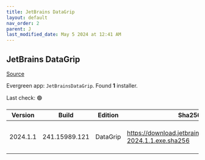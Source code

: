```yaml
---
title: JetBrains DataGrip
layout: default
nav_order: 2
parent: J
last_modified_date: May 5 2024 at 12:41 AM
---
```


## JetBrains DataGrip

[Source](https://www.jetbrains.com/datagrip)

Evergreen app: `JetBrainsDataGrip`. Found **1** installer.

Last check: 🟢

| Version  | Build         | Edition  | Sha256                                                       | Date      | Size       | Type | URI                                                                                                            |
| -------- | ------------- | -------- | ------------------------------------------------------------ | --------- | ---------- | ---- | -------------------------------------------------------------------------------------------------------------- |
| 2024.1.1 | 241.15989.121 | DataGrip | https://download.jetbrains.com/cpp/CLion-2024.1.1.exe.sha256 | 25/4/2024 | 1082947152 | exe  | [https://download.jetbrains.com/cpp/CLion-2024.1.1.exe](https://download.jetbrains.com/cpp/CLion-2024.1.1.exe) |
